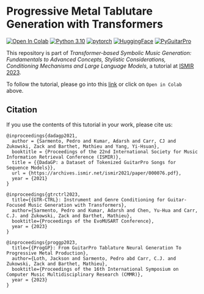 # Progressive Metal Tablutare Generation with Transformers

[![Open In Colab](https://colab.research.google.com/assets/colab-badge.svg)](https://githubtocolab.com/otnemrasordep/progGP-ismir2023/blob/main/progmetaltabgenerator_ismir2023tutorial.ipynb)
[![Python 3.10](https://img.shields.io/badge/python-3.10-blue.svg)](https://www.python.org/downloads/release/python-310/)
[![pytorch](https://img.shields.io/badge/PyTorch-2.1.0-EE4C2C.svg?style=flat&logo=pytorch)](https://pytorch.org)
[![HuggingFace](https://img.shields.io/badge/🤗-Transformers-yellow)](https://pypi.org/project/transformers/4.34/)
[![PyGuitarPro](https://img.shields.io/badge/PyGuitarPro-0.6-informational?style=flat&logo=python&logoColor=white)](https://pypi.org/project/pyguitarpro/)


This repository is part of _Transformer-based Symbolic Music Generation: Fundamentals to Advanced Concepts, Stylistic Considerations, Conditioning Mechanisms and Large Language Models_, a tutorial at [ISMIR 2023](https://ismir2023.ismir.net/).
 
To follow the tutorial, please go into this [link](https://githubtocolab.com/otnemrasordep/progGP-ismir2023/blob/main/progmetaltabgenerator_ismir2023tutorial.ipynb) or click on ```Open in Colab``` above.



## Citation

If you use the contents of this tutorial in your work, please cite us:

```
@inproceedings{dadagp2021,
  author = {Sarmento, Pedro and Kumar, Adarsh and Carr, CJ and Zukowski, Zack and Barthet, Mathieu and Yang, Yi-Hsuan},
  booktitle = {Proceedings of the 22nd International Society for Music Information Retrieval Conference (ISMIR)},
  title = {{DadaGP: a Dataset of Tokenized GuitarPro Songs for Sequence Models}},
  url = {https://archives.ismir.net/ismir2021/paper/000076.pdf},
  year = {2021}
}

@inproceedings{gtrctrl2023,
  title={{GTR-CTRL}: Instrument and Genre Conditioning for Guitar-Focused Music Generation with Transformers},
  author={Sarmento, Pedro and Kumar, Adarsh and Chen, Yu-Hua and Carr, C.J. and Zukowski, Zack and Barthet, Mathieu},
  booktitle={Proceedings of the EvoMUSART Conference},
  year = {2023}
}

@inproceedings{proggp2023,
  title={{ProgGP}: From GuitarPro Tablature Neural Generation To Progressive Metal Production},
  author={Loth, Jackson and Sarmento, Pedro abd Carr, C.J. and Zukowski, Zack and Barthet, Mathieu},
  booktitle={Proceedings of the 16th International Symposium on Computer Music Multidisciplinary Research (CMMR)},
  year = {2023}
}

```
